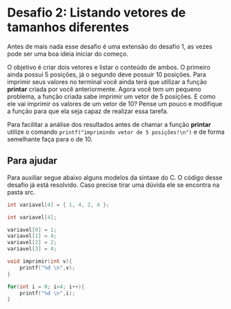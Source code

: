 # Desafio 2: Listando vetores de tamanhos diferentes

Antes de mais nada esse desafio é uma extensão do desafio 1, as vezes pode ser uma boa ideia iniciar do começo. 

O objetivo é criar dois vetores e listar o conteúdo de ambos. O primeiro ainda possui 5 posições, já o segundo deve possuir 10 posições. Para imprimir seus valores no terminal você ainda terá que utilizar a função **printar** criada por você anteriormente. Agora você tem um pequeno problema, a função criada sabe imprimir um vetor de 5 posições. E como ele vai imprimir os valores de um vetor de 10? Pense um pouco e modifique a função para que ela seja capaz de realizar essa tarefa. 

Para facilitar a análise dos resultados antes de chamar a função **printar** utilize o comando `printf("imprimindo vetor de 5 posições!\n")`  e de forma semelhante faça para o de 10.

## Para ajudar

Para auxiliar segue abaixo  alguns modelos da sintaxe do C. O código desse desafio já está resolvido. Caso precise tirar uma dúvida ele se encontra na pasta src.

```c
int variavel[4] = { 1, 4, 2, 4 };
```

```c
int variavel[4];

variavel[0] = 1;
variavel[1] = 4;
variavel[2] = 2;
variavel[3] = 4;
```

```c
void imprimir(int v){
    printf("%d \n",v);
}
```

```c
for(int i = 0; i<4; i++){
    printf("%d \n",i);
}
```